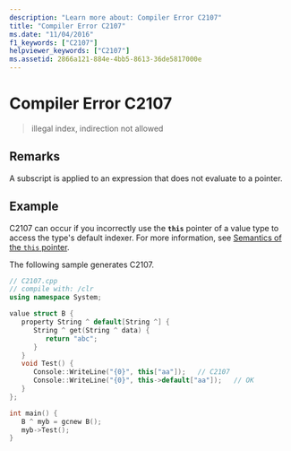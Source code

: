 ```yaml
---
description: "Learn more about: Compiler Error C2107"
title: "Compiler Error C2107"
ms.date: "11/04/2016"
f1_keywords: ["C2107"]
helpviewer_keywords: ["C2107"]
ms.assetid: 2866a121-884e-4bb5-8613-36de5817000e
---
```

# Compiler Error C2107

> illegal index, indirection not allowed

## Remarks

A subscript is applied to an expression that does not evaluate to a pointer.

## Example

C2107 can occur if you incorrectly use the **`this`** pointer of a value type to access the type's default indexer. For more information, see [Semantics of the `this` pointer](../../dotnet/how-to-define-and-consume-classes-and-structs-cpp-cli.md#BKMK_Semantics_of_the_this_pointer).

The following sample generates C2107.

```cpp
// C2107.cpp
// compile with: /clr
using namespace System;

value struct B {
   property String ^ default[String ^] {
      String ^ get(String ^ data) {
         return "abc";
      }
   }
   void Test() {
      Console::WriteLine("{0}", this["aa"]);   // C2107
      Console::WriteLine("{0}", this->default["aa"]);   // OK
   }
};

int main() {
   B ^ myb = gcnew B();
   myb->Test();
}
```
